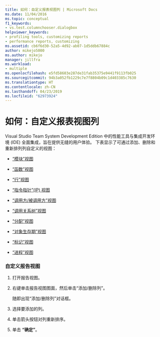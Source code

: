 ```yaml
---
title: 如何：自定义报表视图列 | Microsoft Docs
ms.date: 11/04/2016
ms.topic: conceptual
f1_keywords:
- vs.test.columnchooser.dialogbox
helpviewer_keywords:
- profiling tools, customizing reports
- performance reports, customizing
ms.assetid: cb6f6d30-52a5-4d92-ab07-1d5ddb67884c
author: mikejo5000
ms.author: mikejo
manager: jillfra
ms.workload:
- multiple
ms.openlocfilehash: e5fd58603e287de31fab35375e9441f9113fb025
ms.sourcegitcommit: 94b3a052fb1229c7e7f8804b09c1d403385c7630
ms.translationtype: HT
ms.contentlocale: zh-CN
ms.lasthandoff: 04/23/2019
ms.locfileid: "62973924"
---
```

# <a name="how-to-customize-report-view-columns"></a>如何：自定义报表视图列
Visual Studio Team System Development Edition 中的性能工具与集成开发环境 (IDE) 全面集成，旨在提供无缝的用户体验。 下表显示了可通过添加、删除和重新排列列自定义的视图：

- [“模块”视图](../profiling/modules-view.md)

- [“函数”视图](../profiling/functions-view.md)

- [“行”视图](../profiling/lines-view.md)

- [“指令指针”(IP) 视图](../profiling/instruction-pointers-ips-view.md)

- [“调用方/被调用方”视图](../profiling/caller-callee-view.md)

- [“调用关系树”视图](../profiling/call-tree-view.md)

- [“分配”视图](../profiling/dotnet-memory-allocations-view.md)

- [“对象生存期”视图](../profiling/object-lifetime-view.md)

- [“标记”视图](../profiling/marks-view.md)

- [“进程”视图](../profiling/process-view.md)

### <a name="to-customize-a-report-view"></a>自定义报告视图

1. 打开报告视图。

2. 右键单击报告视图图面，然后单击“添加/删除列”。

     随即出现“添加/删除列”对话框。

3. 选择要添加的列。

4. 单击箭头按钮对列重新排序。

5. 单击 **“确定”**。